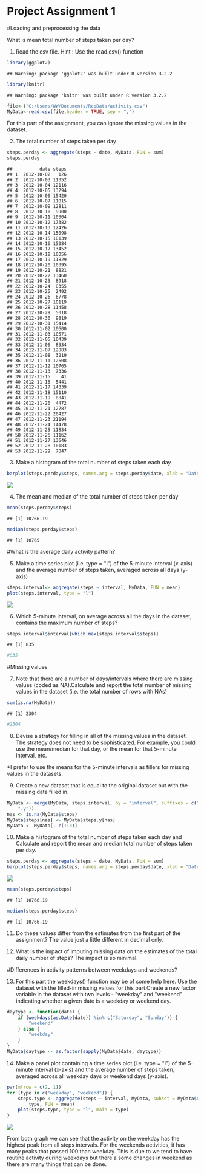 # Project Assignment 1

#Loading and preprocessing the data

What is mean total number of steps taken per day?

1. Read the csv file. Hint : Use the read.csv() function

```r
library(ggplot2)
```

```
## Warning: package 'ggplot2' was built under R version 3.2.2
```

```r
library(knitr)
```

```
## Warning: package 'knitr' was built under R version 3.2.2
```

```r
file<-("C:/Users/WW/Documents/RepData/activity.csv")
MyData<-read.csv(file,header = TRUE, sep = ",")
```
For this part of the assignment, you can ignore the missing values in the dataset.

2. The total number of steps taken per day

```r
steps.perday <- aggregate(steps ~ date, MyData, FUN = sum)
steps.perday
```

```
##          date steps
## 1  2012-10-02   126
## 2  2012-10-03 11352
## 3  2012-10-04 12116
## 4  2012-10-05 13294
## 5  2012-10-06 15420
## 6  2012-10-07 11015
## 7  2012-10-09 12811
## 8  2012-10-10  9900
## 9  2012-10-11 10304
## 10 2012-10-12 17382
## 11 2012-10-13 12426
## 12 2012-10-14 15098
## 13 2012-10-15 10139
## 14 2012-10-16 15084
## 15 2012-10-17 13452
## 16 2012-10-18 10056
## 17 2012-10-19 11829
## 18 2012-10-20 10395
## 19 2012-10-21  8821
## 20 2012-10-22 13460
## 21 2012-10-23  8918
## 22 2012-10-24  8355
## 23 2012-10-25  2492
## 24 2012-10-26  6778
## 25 2012-10-27 10119
## 26 2012-10-28 11458
## 27 2012-10-29  5018
## 28 2012-10-30  9819
## 29 2012-10-31 15414
## 30 2012-11-02 10600
## 31 2012-11-03 10571
## 32 2012-11-05 10439
## 33 2012-11-06  8334
## 34 2012-11-07 12883
## 35 2012-11-08  3219
## 36 2012-11-11 12608
## 37 2012-11-12 10765
## 38 2012-11-13  7336
## 39 2012-11-15    41
## 40 2012-11-16  5441
## 41 2012-11-17 14339
## 42 2012-11-18 15110
## 43 2012-11-19  8841
## 44 2012-11-20  4472
## 45 2012-11-21 12787
## 46 2012-11-22 20427
## 47 2012-11-23 21194
## 48 2012-11-24 14478
## 49 2012-11-25 11834
## 50 2012-11-26 11162
## 51 2012-11-27 13646
## 52 2012-11-28 10183
## 53 2012-11-29  7047
```

3. Make a histogram of the total number of steps taken each day

```r
barplot(steps.perday$steps, names.arg = steps.perday$date, xlab = "Date", ylab = "Steps")
```

![](figure-html/unnamed-chunk-3-1.png) 

4. The mean and median of the total number of steps taken per day

```r
mean(steps.perday$steps)
```

```
## [1] 10766.19
```

```r
median(steps.perday$steps)
```

```
## [1] 10765
```

#What is the average daily activity pattern?

5. Make a time series plot (i.e. type = "l") of the 5-minute interval (x-axis) and the average number of steps taken, averaged across all days (y-axis)

```r
steps.interval<- aggregate(steps ~ interval, MyData, FUN = mean)
plot(steps.interval, type = "l")
```

![](figure-html/unnamed-chunk-5-1.png) 

6. Which 5-minute interval, on average across all the days in the dataset, contains the maximum number of steps?

```r
steps.interval$interval[which.max(steps.interval$steps)]
```

```
## [1] 835
```

```r
#835
```

#Missing values

7. Note that there are a number of days/intervals where there are missing values (coded as NA).Calculate and report the total number of missing values in the dataset (i.e. the total number of rows with NAs)

```r
sum(is.na(MyData))
```

```
## [1] 2304
```

```r
#2304
```

8. Devise a strategy for filling in all of the missing values in the dataset. The strategy does not need to be sophisticated. For example, you could use the mean/median for that day, or the mean for that 5-minute interval, etc.

*I prefer to use the means for the 5-minute intervals as fillers for missing values in the datasets.

9. Create a new dataset that is equal to the original dataset but with the missing data filled in.

```r
MyData <- merge(MyData, steps.interval, by = "interval", suffixes = c("", 
    ".y"))
nas <- is.na(MyData$steps)
MyData$steps[nas] <- MyData$steps.y[nas]
MyData <- MyData[, c(1:3)]
```

10. Make a histogram of the total number of steps taken each day and Calculate and report the mean and median total number of steps taken per day. 

```r
steps.perday <- aggregate(steps ~ date, MyData, FUN = sum)
barplot(steps.perday$steps, names.arg = steps.perday$date, xlab = "Date", ylab = "Steps")
```

![](figure-html/unnamed-chunk-9-1.png) 

```r
mean(steps.perday$steps)
```

```
## [1] 10766.19
```

```r
median(steps.perday$steps)
```

```
## [1] 10766.19
```

11. Do these values differ from the estimates from the first part of the assignment?
The value just a little different in decimal only. 

12. What is the impact of imputing missing data on the estimates of the total daily number of steps?
The impact is so minimal.

#Differences in activity patterns between weekdays and weekends?

13. For this part the weekdays() function may be of some help here. Use the dataset with the filled-in missing values for this part.Create a new factor variable in the dataset with two levels - "weekday" and "weekend" indicating whether a given date is a weekday or weekend day.

```r
daytype <- function(date) {
    if (weekdays(as.Date(date)) %in% c("Saturday", "Sunday")) {
        "weekend"
    } else {
        "weekday"
    }
}
MyData$daytype <- as.factor(sapply(MyData$date, daytype))
```

14. Make a panel plot containing a time series plot (i.e. type = "l") of the 5-minute interval (x-axis) and the average number of steps taken, averaged across all weekday days or weekend days (y-axis).

```r
par(mfrow = c(2, 1))
for (type in c("weekday", "weekend")) {
    steps.type <- aggregate(steps ~ interval, MyData, subset = MyData$daytype == 
        type, FUN = mean)
    plot(steps.type, type = "l", main = type)
}
```

![](figure-html/unnamed-chunk-11-1.png) 

From both graph we can see that the activity on the weekday has the highest peak from all steps intervals. For the weekends activities, it has many peaks that passed 100 than weekday. This is due to we tend to have routine activity during weekdays but there a some changes in weekend as there are many things that can be done. 
